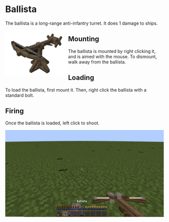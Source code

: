 # Ballista

The ballista is a long-range anti-infantry turret. It does 1 damage to ships.

<img src="../../assets/ballista.png" align="left" alt="ballista" width="200"/>

## Mounting

The ballista is mounted by right clicking it, and is aimed with the mouse. To dismount, walk away from the ballista.

## Loading

To load the ballista, first mount it. Then, right click the ballista with a standard bolt.

## Firing

Once the ballista is loaded, left click to shoot.

![ballista demonstration](../../assets/ballista_demonstration.gif)
